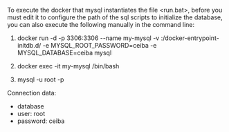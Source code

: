To execute the docker that mysql instantiates the file <run.bat>, before you must edit it to configure the path of the sql scripts to initialize the database, you can also execute the following manually in the command line:

1.  docker run -d -p 3306:3306 --name my-mysql -v <sql script Path>:/docker-entrypoint-initdb.d/ -e MYSQL_ROOT_PASSWORD=ceiba -e MYSQL_DATABASE=ceiba mysql

2.  docker exec -it my-mysql /bin/bash

3.  mysql -u root -p

Connection data:
- database <ceiba>
- user: root 
- password: ceiba